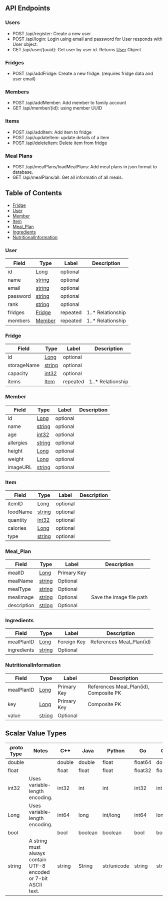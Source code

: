 ## API Endpoints

### Users

- POST /api/register: Create a new user.
- POST /api/login: Login using email and password for User responds with User object.
- GET /api/user/{uuid}: Get user by user id. Returns [User](#User) Object
  
### Fridges

- POST /api/addFridge: Create a new fridge. (requires fridge data and user email)

### Members

- POST /api/addMember: Add member to family account
- GET  /api/member/{id}: using member UUID

### Items

- POST /api/addItem: Add item to fridge
- POST /api/updateItem: update details of a item
- POST /api/deleteItem: Delete item from fridge


### Meal Plans

- POST /api/mealPlans/loadMealPlans: Add meal plans in json format to database.
- GET  /api/mealPlans/all: Get all informatin of all meals.



## Table of Contents

- [Fridge](#Fridge)
- [User](#User)
- [Member](#Member)
- [Item](#Item)
- [Meal_Plan](#Meal_Plan)
- [Ingredients](#Ingredients)
- [NutritionalInformation](#NutritionalInformation)


  
### User
| Field | Type | Label | Description |
| ----- | ---- | ----- | ----------- |
|  id  | [Long](#int64) | optional |  |
|  name  | [string](#string) | optional |  |
|  email  | [string](#string) | optional |  |
|  password  | [string](#string) | optional |  |
|  rank  | [string](#string) | optional |  |
|  fridges  | [Fridge](#Fridge) | repeated |  1..* Relationship |
|  members  | [Member](#Fridge) | repeated |  1..* Relationship|


### Fridge
| Field | Type | Label | Description |
| ----- | ---- | ----- | ----------- |
|  id  | [Long](#int64) | optional |  |
|  storageName  | [string](#string) | optional |  |
|  capacity  | [int32](#int32) | optional |  |
|  items  | [Item](#Item) | repeated |  1..* Relationship |


### Member
| Field | Type | Label | Description |
| ----- | ---- | ----- | ----------- |
|  id  | [Long](#int64) | optional |  |
|  name  | [string](#string) | optional |  |
|  age  | [int32](#int32) | optional |  |
|  allergies  | [string](#string) | optional |  |
|  height  | [Long](#int64) | optional |  |
|  weight  | [Long](#int64) | optional |  |
|  imageURL  | [string](#string) | optional |  |


### Item
| Field | Type | Label | Description |
| ----- | ---- | ----- | ----------- |
|  itemID  | [Long](#int64) | optional |  |
|  foodName  | [string](#string) | optional |  |
|  quantity  | [int32](#int32) | optional |  |
|  calories  | [Long](#int64) | optional |  |
|  type  |  [string](#string)  |  optional  |  |


### Meal_Plan
| Field | Type | Label | Description |
| ----- | ---- | ----- | ----------- |
|  mealID  | [Long](#int64) | Primary Key |  |
|  mealName  | [string](#string) | Optional |  |
|  mealType  | [string](#string) | Optional |  |
|  mealImage  | [string](#string) | Optional | Save the image file path |
|  description  |  [string](#string)  | Optional |  |


### Ingredients
| Field | Type | Label | Description |
| ----- | ---- | ----- | ----------- |
|  mealPlanID  | [Long](#int64) | Foreign Key | References Meal_Plan(id) |
|  ingredients  | [string](#string) | Optional |  |


### NutritionalInformation
| Field | Type | Label | Description |
| ----- | ---- | ----- | ----------- |
|  mealPlanID  | [Long](#int64) | Primary Key | References Meal_Plan(id), Composite PK |
|  key  | [Long](#int64) | Primary Key | Composite PK |
|  value  | [string](#string) | Optional |  |




## Scalar Value Types

| .proto Type | Notes | C++ | Java | Python | Go | C# | PHP | Ruby |
| ----------- | ----- | --- | ---- | ------ | -- | -- | --- | ---- |
| <a name="double" /> double |  | double | double | float | float64 | double | float | Float |
| <a name="float" /> float |  | float | float | float | float32 | float | float | Float |
| <a name="int32" /> int32 | Uses variable-length encoding. | int32 | int | int | int32 | int | integer | Bignum or Fixnum (as required) |
| <a name="int64" /> Long | Uses variable-length encoding. | int64 | long | int/long | int64 | long | integer/string | Bignum |
| <a name="bool" /> bool |  | bool | boolean | boolean | bool | bool | boolean | TrueClass/FalseClass |
| <a name="string" /> string | A string must always contain UTF-8 encoded or 7-bit ASCII text. | string | String | str/unicode | string | string | string | String (UTF-8) |

